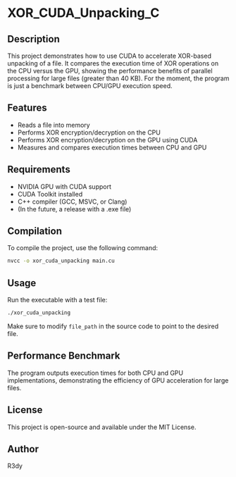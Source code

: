 # XOR_CUDA_Unpacking_C

## Description
This project demonstrates how to use CUDA to accelerate XOR-based unpacking of a file. It compares the execution time of XOR operations on the CPU versus the GPU, showing the performance benefits of parallel processing for large files (greater than 40 KB).
For the moment, the program is just a benchmark between CPU/GPU execution speed.

## Features
- Reads a file into memory
- Performs XOR encryption/decryption on the CPU
- Performs XOR encryption/decryption on the GPU using CUDA
- Measures and compares execution times between CPU and GPU

## Requirements
- NVIDIA GPU with CUDA support
- CUDA Toolkit installed
- C++ compiler (GCC, MSVC, or Clang)
- (In the future, a release with a .exe file)

## Compilation
To compile the project, use the following command:

```sh
nvcc -o xor_cuda_unpacking main.cu
```

## Usage
Run the executable with a test file:

```sh
./xor_cuda_unpacking
```

Make sure to modify `file_path` in the source code to point to the desired file.

## Performance Benchmark
The program outputs execution times for both CPU and GPU implementations, demonstrating the efficiency of GPU acceleration for large files.

## License
This project is open-source and available under the MIT License.

## Author

R3dy


